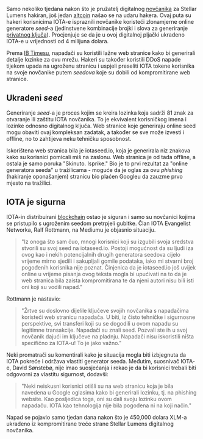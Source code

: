 Samo nekoliko tjedana nakon što je pružatelj digitalnog [novčanika][wallet] za Stellar Lumens hakiran, još jedan [altcoin][alt] našao se na udaru hakera. Ovaj puta su hakeri korisnicima IOTA-e ispraznili novčanike koristeći zlonamjerne online generatore _seed_-a (jedinstvene kombinacije brojki i slova za generiranje [privatnog ključa][privkey]). Procjenjuje se da je u ovoj digitalnoj pljački ukradeno IOTA-e u vrijednosti od 4 milijuna dolara.

Prema [IB Timesu](http://www.ibtimes.co.uk/iota-cryptocurrency-heist-hackers-steal-4m-accounts-using-phishing-scam-1656189), napadači su koristili lažne web stranice kako bi generirali detalje lozinke za ovu mrežu. Hakeri su također koristili DDoS napade tijekom upada na ugroženu stranicu i uspjeli preseliti IOTA tokene korisnika na svoje novčanike putem _seedova_ koje su dobili od kompromitirane web stranice.

## Ukradeni _seed_ 

Generiranje _seed_-a je proces kojim se kreira lozinka koja sadrži 81 znak za otvaranje ili zaštitu IOTA novčanika. To je ekvivalent korisničkog imena i lozinke odnosno digitalnog ključa. Web stranice koje generiraju online seed mogu obaviti ovaj kompleksan zadatak, a također se sve može izvesti i offline, no to zahtijeva neku tehničku sposobnost.

Iskorištena web stranica bila je iotaseed.io, koja je generirala niz znakova kako su korisnici pomicali miš na zaslonu. Web stranica je od tada offline, a ostala je samo poruka "Skinuto. Isprike." Bio je to prvi rezultat za "online generatora seeda" u tražilicama - moguće da je oglas za ovu _phishing_ (hakiranje oponašanjem) stranicu bio plaćen Googleu da zauzme prvo mjesto na tražilici.

## IOTA je sigurna

IOTA-in distribuirani [blockchain][bc] ostao je siguran i samo su novčanici kojima se pristupilo s ugroženim seedom pretrpjeli gubitke. Član IOTA Evangelist Networka, Ralf Rottmann, na Mediumu je objasnio situaciju.

> "Iz onoga što sam čuo, mnogi korisnici koji su izgubili svoja sredstva stvorili su svoj seed na iotaseed.io. Postoji mogućnost da su ljudi iza ovog kao i nekih potencijalnih drugih generatora seedova cijelo vrijeme mirno sjedili i sakupljali gomile podataka, iako mi stvarni broj pogođenih korisnika nije poznat.
Činjenica da je iotaseed.io još uvijek online u vrijeme pisanja ovog teksta mogla bi upućivati na to da je web stranica bila zaista kompromitirana te da njeni autori nisu bili isti oni koji su vodili napad."

Rottmann je nastavio:

> "Žrtve su doslovno dijelile ključeve svojih novčanika s napadačima koristeći web stranicu napadača. U biti, iz čisto tehničke i sigurnosne perspektive, svi transferi koji su se dogodili u ovom napadu su legitimne transakcije. Napadači su znali seed. Pozvali ste ih u svoj novčanik dajući im ključeve na pladnju. Napadači nisu iskoristili ništa specifično za IOTA-u! To je jako važno."

Neki promatrači su komentirali kako je situacija mogla biti izbjegnuta da IOTA pokreće i održava vlastiti generator seeda. Međutim, suosnivač IOTA-e, David Sønstebø, nije imao suosjećanja i rekao je da bi korisnici trebali biti odgovorni za vlastitu sigurnost, dodavši: 

> "Neki neiskusni korisnici otišli su na web stranicu koja je bila navedena u Google oglasima kako bi generirali lozinku, tj. na phishing website. Kao posljedica toga, oni su dali svoju lozinku ovom napadaču. IOTA kao tehnologija nije bila pogođena ni na koji način."

Napad se pojavio samo tjedan dana nakon što je 450,000 dolara XLM-a ukradeno iz kompromitirane treće strane Stellar Lumens digitalnog novčanika.

[link]: https://www.investopedia.com/terms/f/fintech.asp
[wallet]: https://bitfalls.com/hr/2017/08/31/what-cryptocurrency-wallet/
[alt]: https://bitfalls.com/hr/glossary/#alt-coins
[bc]: https://bitfalls.com/hr/2017/08/20/blockchain-explained-blockchain-works/
[privkey]: https://bitfalls.com/hr/glossary/#private-key






